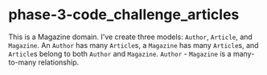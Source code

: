 # phase-3-code_challenge_articles

This is a Magazine domain.
I've create three models: `Author`, `Article`, and `Magazine`.
An `Author` has many `Article`s, a `Magazine` has many `Article`s, and `Article`s belong to both `Author` and `Magazine`.
`Author` - `Magazine` is a many-to-many relationship.
